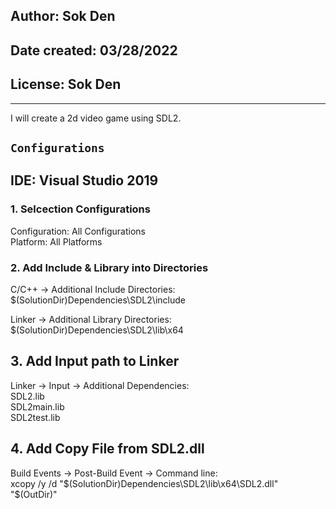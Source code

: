 ## Author: Sok Den										</br>
## Date created: 03/28/2022								</br>
## License: Sok Den										</br>
--------------------------
I will create a 2d video game using SDL2.				</br>

## `Configurations`										</br>
## IDE: Visual Studio 2019								</br>

### 1. Selcection Configurations						</br>
Configuration: All Configurations						</br>
Platform: All Platforms									</br>

### 2. Add Include & Library into Directories			</br>
C/C++ -> Additional Include Directories:				</br>
$(SolutionDir)Dependencies\SDL2\include					</br>

Linker -> Additional Library Directories:				</br>
$(SolutionDir)Dependencies\SDL2\lib\x64					</br>

## 3. Add Input path to Linker
Linker -> Input -> Additional Dependencies:				</br>
SDL2.lib												</br>
SDL2main.lib											</br>
SDL2test.lib											</br>

## 4. Add Copy File from SDL2.dll						</br>
Build Events -> Post-Build Event -> Command line:		</br>
xcopy /y /d "$(SolutionDir)Dependencies\SDL2\lib\x64\SDL2.dll" "$(OutDir)"		</br>